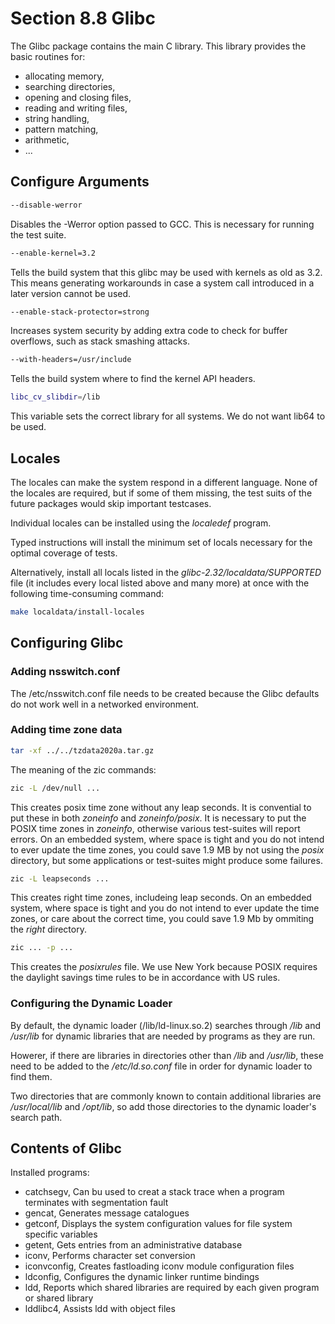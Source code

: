# Section 8.8 Glibc

The Glibc package contains the main C library. This library provides the basic
routines for:
* allocating memory,
* searching directories,
* opening and closing files,
* reading and writing files,
* string handling,
* pattern matching,
* arithmetic,
* ...

## Configure Arguments
```bash
--disable-werror
```
Disables the -Werror option passed to GCC. This is necessary for running the
test suite.
```bash
--enable-kernel=3.2
```
Tells the build system that this glibc may be used with kernels as old as 3.2.
This means generating workarounds in case a system call introduced in a later
version cannot be used.
```bash
--enable-stack-protector=strong
```
Increases system security by adding extra code to check for buffer overflows,
such as stack smashing attacks.
```bash
--with-headers=/usr/include
```
Tells the build system where to find the kernel API headers.
```bash
libc_cv_slibdir=/lib
```
This variable sets the correct library for all systems. We do not want lib64 to
be used.

## Locales
The locales can make the system respond in a different language. None of the
locales are required, but if some of them missing, the test suits of the future
packages would skip important testcases.

Individual locales can be installed using the *localedef* program.

Typed instructions will install the minimum set of locals necessary for the
optimal coverage of tests.

Alternatively, install all locals listed in the *glibc-2.32/localdata/SUPPORTED*
file (it includes every local listed above and many more) at once with the
following time-consuming command:
```bash
make localdata/install-locales
```

## Configuring Glibc
### Adding nsswitch.conf
The /etc/nsswitch.conf file needs to be created because the Glibc defaults do
not work well in a networked environment.

### Adding time zone data
```bash
tar -xf ../../tzdata2020a.tar.gz
```

The meaning of the zic commands:
```bash
zic -L /dev/null ...
```
This creates posix time zone without any leap seconds. It is convential to put
these in both *zoneinfo* and *zoneinfo/posix*. It is necessary to put the POSIX
time zones in *zoneinfo*, otherwise various test-suites will report errors. On
an embedded system, where space is tight and you do not intend to ever update
the time zones, you could save 1.9 MB by not using the *posix* directory, but
some applications or test-suites might produce some failures.
```bash
zic -L leapseconds ...
```
This creates right time zones, includeing leap seconds. On an embedded system,
where space is tight and you do not intend to ever update the time zones, or
care about the correct time, you could save 1.9 Mb by ommiting the *right*
directory.
```bash
zic ... -p ...
```
This creates the *posixrules* file. We use New York because POSIX requires the
daylight savings time rules to be in accordance with US rules.

### Configuring the Dynamic Loader
By default, the dynamic loader (/lib/ld-linux.so.2) searches through */lib* and
*/usr/lib* for dynamic libraries that are needed by programs as they are run.

Howerer, if there are libraries in directories other than */lib* and */usr/lib*,
these need to be added to the */etc/ld.so.conf* file in order for dynamic loader
to find them.

Two directories that are commonly known to contain additional libraries are
*/usr/local/lib* and */opt/lib*, so add those directories to the dynamic
loader's search path.

## Contents of Glibc
Installed programs:
* catchsegv, Can bu used to creat a stack trace when a program terminates with
  segmentation fault
* gencat, Generates message catalogues
* getconf, Displays the system configuration values for file system specific
  variables
* getent, Gets entries from an administrative database
* iconv, Performs character set conversion
* iconvconfig, Creates fastloading iconv module configuration files
* ldconfig, Configures the dynamic linker runtime bindings
* ldd, Reports which shared libraries are required by each given program or
  shared library
* lddlibc4, Assists ldd with object files
